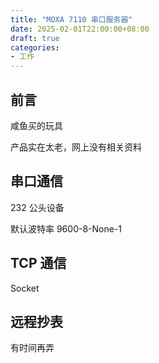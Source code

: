 ```yaml
---
title: "MOXA 7110 串口服务器"
date: 2025-02-01T22:00:00+08:00
draft: true
categories: 
- 工作
---
```


## 前言

咸鱼买的玩具

产品实在太老，网上没有相关资料

## 串口通信 

232 公头设备

默认波特率 9600-8-None-1


## TCP 通信

Socket

## 远程抄表

有时间再弄

